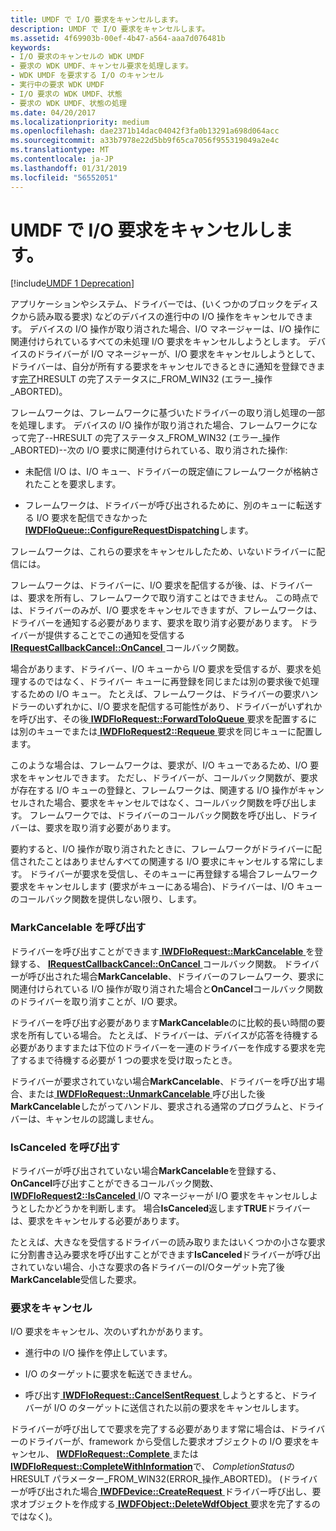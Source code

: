 ```yaml
---
title: UMDF で I/O 要求をキャンセルします。
description: UMDF で I/O 要求をキャンセルします。
ms.assetid: 4f69903b-00ef-4b47-a564-aaa7d076481b
keywords:
- I/O 要求のキャンセルの WDK UMDF
- 要求の WDK UMDF、キャンセル要求を処理します。
- WDK UMDF を要求する I/O のキャンセル
- 実行中の要求 WDK UMDF
- I/O 要求の WDK UMDF、状態
- 要求の WDK UMDF、状態の処理
ms.date: 04/20/2017
ms.localizationpriority: medium
ms.openlocfilehash: dae2371b14dac04042f3fa0b13291a698d064acc
ms.sourcegitcommit: a33b7978e22d5bb9f65ca7056f955319049a2e4c
ms.translationtype: MT
ms.contentlocale: ja-JP
ms.lasthandoff: 01/31/2019
ms.locfileid: "56552051"
---
```

# <a name="canceling-io-requests-in-umdf"></a>UMDF で I/O 要求をキャンセルします。


[!include[UMDF 1 Deprecation](../umdf-1-deprecation.md)]

アプリケーションやシステム、ドライバーでは、(いくつかのブロックをディスクから読み取る要求) などのデバイスの進行中の I/O 操作をキャンセルできます。 デバイスの I/O 操作が取り消された場合、I/O マネージャーは、I/O 操作に関連付けられているすべての未処理 I/O 要求をキャンセルしようとします。 デバイスのドライバーが I/O マネージャーが、I/O 要求をキャンセルしようとして、ドライバーは、自分が所有する要求をキャンセルできるときに通知を登録できます[完了](completing-i-o-requests.md)HRESULT の完了ステータスに\_FROM\_WIN32 (エラー\_操作\_ABORTED)。

フレームワークは、フレームワークに基づいたドライバーの取り消し処理の一部を処理します。 デバイスの I/O 操作が取り消された場合、フレームワークになって完了--HRESULT の完了ステータス\_FROM\_WIN32 (エラー\_操作\_ABORTED)--次の I/O 要求に関連付けられている、取り消された操作:

-   未配信 I/O は、I/O キュー、ドライバーの既定値にフレームワークが格納されたことを要求します。

-   フレームワークは、ドライバーが呼び出されるために、別のキューに転送する I/O 要求を配信できなかった[ **IWDFIoQueue::ConfigureRequestDispatching**](https://msdn.microsoft.com/library/windows/hardware/ff558946)します。

フレームワークは、これらの要求をキャンセルしたため、いないドライバーに配信には。

フレームワークは、ドライバーに、I/O 要求を配信するが後、は、ドライバーは、要求を所有し、フレームワークで取り消すことはできません。 この時点では、ドライバーのみが、I/O 要求をキャンセルできますが、フレームワークは、ドライバーを通知する必要があります、要求を取り消す必要があります。 ドライバーが提供することでこの通知を受信する[ **IRequestCallbackCancel::OnCancel** ](https://msdn.microsoft.com/library/windows/hardware/ff556903)コールバック関数。

場合があります、ドライバー、I/O キューから I/O 要求を受信するが、要求を処理するのではなく、ドライバー キューに再登録を同じまたは別の要求後で処理するための I/O キュー。 たとえば、フレームワークは、ドライバーの要求ハンドラーのいずれかに、I/O 要求を配信する可能性があり、ドライバーがいずれかを呼び出す、その後[ **IWDFIoRequest::ForwardToIoQueue** ](https://msdn.microsoft.com/library/windows/hardware/ff559081)要求を配置するには別のキューでまたは[ **IWDFIoRequest2::Requeue** ](https://msdn.microsoft.com/library/windows/hardware/ff559028)要求を同じキューに配置します。

このような場合は、フレームワークは、要求が、I/O キューであるため、I/O 要求をキャンセルできます。 ただし、ドライバーが、コールバック関数が、要求が存在する I/O キューの登録と、フレームワークは、関連する I/O 操作がキャンセルされた場合、要求をキャンセルではなく、コールバック関数を呼び出します。 フレームワークでは、ドライバーのコールバック関数を呼び出し、ドライバーは、要求を取り消す必要があります。

要約すると、I/O 操作が取り消されたときに、フレームワークがドライバーに配信されたことはありませんすべての関連する I/O 要求にキャンセルする常にします。 ドライバーが要求を受信し、そのキューに再登録する場合フレームワーク要求をキャンセルします (要求がキューにある場合)、ドライバーは、I/O キューのコールバック関数を提供しない限り、します。

### <a name="calling-markcancelable"></a>MarkCancelable を呼び出す

ドライバーを呼び出すことができます[ **IWDFIoRequest::MarkCancelable** ](https://msdn.microsoft.com/library/windows/hardware/ff559146)を登録する、 [ **IRequestCallbackCancel::OnCancel** ](https://msdn.microsoft.com/library/windows/hardware/ff556903)コールバック関数。 ドライバーが呼び出された場合**MarkCancelable**、ドライバーのフレームワーク、要求に関連付けられている I/O 操作が取り消された場合と**OnCancel**コールバック関数のドライバーを取り消すことが、I/O 要求。

ドライバーを呼び出す必要があります**MarkCancelable**のに比較的長い時間の要求を所有している場合。 たとえば、ドライバーは、デバイスが応答を待機する必要がありますまたは下位のドライバーを一連のドライバーを作成する要求を完了するまで待機する必要が 1 つの要求を受け取ったとき。

ドライバーが要求されていない場合**MarkCancelable**、ドライバーを呼び出す場合、または[ **IWDFIoRequest::UnmarkCancelable** ](https://msdn.microsoft.com/library/windows/hardware/ff559163)呼び出した後**MarkCancelable**したがってハンドル、要求される通常のプログラムと、ドライバーは、キャンセルの認識しません。

### <a name="calling-iscanceled"></a>IsCanceled を呼び出す

ドライバーが呼び出されていない場合**MarkCancelable**を登録する、 **OnCancel**呼び出すことができるコールバック関数、 [ **IWDFIoRequest2::IsCanceled** ](https://msdn.microsoft.com/library/windows/hardware/ff559018)I/O マネージャーが I/O 要求をキャンセルしようとしたかどうかを判断します。 場合**IsCanceled**返します**TRUE**ドライバーは、要求をキャンセルする必要があります。

たとえば、大きなを受信するドライバーの読み取りまたはいくつかの小さな要求に分割書き込み要求を呼び出すことができます**IsCanceled**ドライバーが呼び出されていない場合、小さな要求の各ドライバーのI/Oターゲット完了後**MarkCancelable**受信した要求。

### <a name="canceling-the-request"></a>要求をキャンセル

I/O 要求をキャンセル、次のいずれかがあります。

-   進行中の I/O 操作を停止しています。

-   I/O のターゲットに要求を転送できません。

-   呼び出す[ **IWDFIoRequest::CancelSentRequest** ](https://msdn.microsoft.com/library/windows/hardware/ff559067)しようとすると、ドライバーが I/O のターゲットに送信された以前の要求をキャンセルします。

ドライバーが呼び出してで要求を完了する必要があります常に場合は、ドライバーのドライバーが、framework から受信した要求オブジェクトの I/O 要求をキャンセル、 [ **IWDFIoRequest::Complete** ](https://msdn.microsoft.com/library/windows/hardware/ff559070)または[ **IWDFIoRequest::CompleteWithInformation**](https://msdn.microsoft.com/library/windows/hardware/ff559074)で、 *CompletionStatus*の HRESULT パラメーター\_FROM\_WIN32(ERROR\_操作\_ABORTED)。 (ドライバーが呼び出された場合[ **IWDFDevice::CreateRequest** ](https://msdn.microsoft.com/library/windows/hardware/ff557021)ドライバー呼び出し、要求オブジェクトを作成する[ **IWDFObject::DeleteWdfObject** ](https://msdn.microsoft.com/library/windows/hardware/ff560210)要求を完了するのではなく)。

 

 





